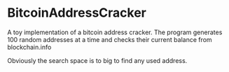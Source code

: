 # BitcoinAddressCracker
A toy implementation of a bitcoin address cracker.
The program generates 100 random addresses at a time and checks their current balance from blockchain.info

Obviously the search space is to big to find any used address.

